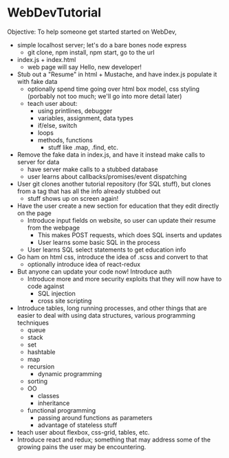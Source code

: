 # WebDevTutorial

Objective: To help someone get started started on WebDev,

- simple localhost server; let's do a bare bones node express
    -  git clone, npm install, npm start, go to the url
- index.js + index.html
    - web page will say Hello, new developer!
- Stub out a "Resume" in html + Mustache, and have index.js populate it with fake data
    - optionally spend time going over html box model, css styling (porbably not too much; we'll go into more detail later)
    - teach user about:
        - using printlines, debugger
        - variables, assignment, data types
        - if/else, switch
        - loops
        - methods, functions
            - stuff like .map, .find, etc.
- Remove the fake data in index.js, and have it instead make calls to server for data
    - have server make calls to a stubbed database
    - user learns about callbacks/promises/event dispatching
- User git clones another tutorial repository (for SQL stuff), but clones from a tag that has all the info already stubbed out
    - stuff shows up on screen again!
- Have the user create a new section for education that they edit directly on the page
    - Introduce input fields on website, so user can update their resume from the webpage
        - This makes POST requests, which does SQL inserts and updates
        - User learns some basic SQL in the process
    - User learns SQL select statements to get education info
- Go ham on html css, introduce the idea of .scss and convert to that
    - optionally introduce idea of react-redux
- But anyone can update your code now! Introduce auth
    - Introduce more and more security exploits that they will now have to code against
        - SQL injection
        - cross site scripting
- Introduce tables, long running processes, and other things that are easier to deal with using data structures, various programming techniques
    - queue
    - stack
    - set
    - hashtable
    - map
    - recursion
        - dynamic programming
    - sorting
    - OO
        - classes
        - inheritance
    - functional programming
        - passing around functions as parameters
        - advantage of stateless stuff 
- teach user about flexbox, css-grid, tables, etc.
- Introduce react and redux; something that may address some of the growing pains the user may be encountering.

